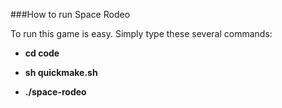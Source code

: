###How to run Space Rodeo

To run this game is easy. Simply type these several commands:

* __cd code__

* __sh quickmake.sh__

* __./space-rodeo__

